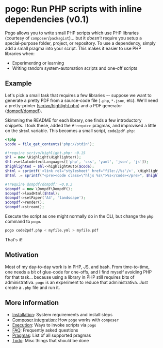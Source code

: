 # pogo: Run PHP scripts with inline dependencies (v0.1)

Pogo allows you to write small PHP scripts which use PHP libraries (courtesy
of `composer`/`packagist`)...  but it *doesn't* require you setup a
special-purpose folder, project, or repository.  To use a dependency, simply
add a small pragma into your script.  This makes it easier to use PHP
libraries when:

* Experimenting or learning
* Writing random system-automation scripts and one-off scripts

## Example

Let's pick a small task that requires a few libraries -- suppose we want
to generate a pretty PDF from a source-code file (`.php`, `*.json`, etc).
We'll need a pretty-printer ([scrivo/highlight.php](https://github.com/scrivo/highlight.php))
and a PDF generator ([dompdf/dompdf](https://github.com/dompdf/dompdf)).

Skimming the README for each library, one finds a few introductory snippets.
I took these, added the `#!require` pragmas, and improvised a little on the
`$html` variable. This becomes a small script, `code2pdf.php`:

```php
<?php
$code = file_get_contents('php://stdin');

#!require scrivo/highlight.php: ~9.15
$hl = new \Highlight\Highlighter();
$hl->setAutodetectLanguages(['php', 'css', 'yaml', 'json', 'js']);
$highlighted = $hl->highlightAuto($code);
$html = sprintf('<link rel="stylesheet" href="file://%s"/>', \HighlightUtilities\getStyleSheetPath('sunburst.css'));
$html .= sprintf("<pre><code class=\"hljs %s\">%s</code></pre>", $highlighted->language, $highlighted->value);

#!require dompdf/dompdf: ~0.8.3
$dompdf = new \Dompdf\Dompdf();
$dompdf->loadHtml($html);
$dompdf->setPaper('A4', 'landscape');
$dompdf->render();
$dompdf->stream();
```

Execute the script as one might normally do in the CLI, but change the `php` command to `pogo`.

```bash
pogo code2pdf.php < myfile.yml > myfile.pdf
```

That's it!

## Motivation

Most of my day-to-day work is in PHP, JS, and bash.  From time-to-time, one needs a bit of glue-code for one-offs, and
I find myself avoiding PHP for that task...  because using a library in PHP still requires bits of administrativa.
`pogo` is an experiment to reduce that administrativa.  Just create a `.php` file and run it.

## More information

* [Installation](docs/install.md): System requirements and install steps
* [Composer integration](docs/composer.md): How `pogo` works with `composer`
* [Execution](docs/exec.md): Ways to invoke scripts via `pogo`
* [FAQ](docs/faq.md): Frequently asked questions
* [Pragmas](docs/pragmas.md): List of all supported pragmas
* [Todo](docs/todo.md): Misc things that should be done
